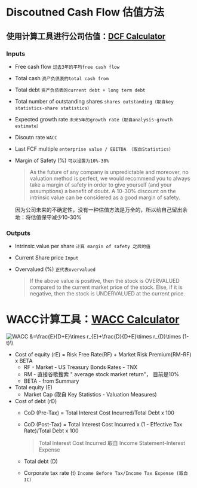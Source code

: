 # Discoutned Cash Flow 估值方法

## 使用计算工具进行公司估值：[DCF Calculator](https://tradebrains.in/dcf-calculator/)

### Inputs

- Free cash flow `过去3年的平均free cash flow`
- Total cash `资产负债表的total cash from`
- Total debt `资产负债表的current debt + long term debt`
- Total number of outstanding shares `shares outstanding（取自key statistics-share statistics）`
- Expected growth rate `未来5年的growth rate（取自analysis-growth estimate）`
- Disoutn rate `WACC`
- Last FCF multiple  `enterprise value / EBITDA （取自Statistics）`
- Margin of Safety (%) `可以设置为10%-30%`

  > As the future of any company is unpredictable and moreover, no valuation method is
  perfect, we would recommend you to always take a margin of safety in order to give yourself
  (and your assumptions) a benefit of doubt. 
  A 10-30% discount on the intrinsic value can be considered as a good margin of safety.

  因为公司未来的不确定性，没有一种估值方法是万全的，所以给自己留出余地：将估值保守减少10-30%

### Outputs

- Intrinsic value per share `计算 margin of safety 之后的值`
- Current Share price `Input`
- Overvalued (%) `正代表overvalued`

  > If the above value is positive, then the stock is OVERVALUED compared to the current
  market price of the stock. Else, if it is negative, then the stock is UNDERVALUED at the
  current price.



# WACC计算工具：[WACC Calculator](https://www.calkoo.com/en/wacc-calculator)

<img src="https://i.upmath.me/svg/%0AWACC%20%26%3D%5Cfrac%7BE%7D%7BD%2BE%7D%5Ctimes%20r_%7BE%7D%2B%5Cfrac%7BD%7D%7BD%2BE%7D%5Ctimes%20r_%7BD%7D%5Ctimes%20(1-t)%5C%5C%0A" alt="
WACC &amp;=\frac{E}{D+E}\times r_{E}+\frac{D}{D+E}\times r_{D}\times (1-t)\\
" />


- Cost of equity (rE) = Risk Free Rate(RF) + Market Risk Premium(RM-RF) x BETA
  - RF - Market - US Treasury Bonds Rates - TNX
  - RM - 直接谷歌搜索 " average stock market return"， 目前是10%
  - BETA - from Summary
- Total equity (E)
  - Market Cap (取自 Key Statistics - Valuation Measures)
- Cost of debt (rD)
  - CoD (Pre-Tax) = Total Interest Cost Incurred/Total Debt x 100
  - CoD (Post-Tax) = Total Interest Cost Incurred x (1 - Effective Tax Rate)/Total Debt x 100
  
    > Total Interest Cost Incurred 取自 Income Statement-Interest Expense
  
  - Total debt (D)
  - Corporate tax rate (t) `Income Before Tax/Income Tax Expense (取自IC）`


